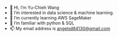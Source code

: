 - 👋 Hi, I’m Yu-Chieh Wang
- 👀 I’m interested in data science & machine learning.
- 🌱 I’m currently learning AWS SageMaker
- 💞️ I’m familiar  with python & SQL
- 📫 My email address is angelxd84130@gmail.com

<!---
angelxd84130/angelxd84130 is a ✨ special ✨ repository because its `README.md` (this file) appears on your GitHub profile.
You can click the Preview link to take a look at your changes.
--->
